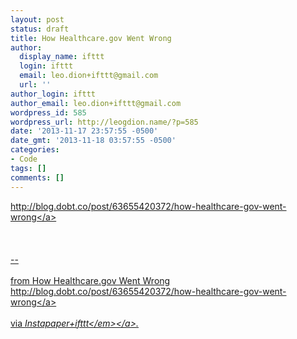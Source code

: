 ```yaml
---
layout: post
status: draft
title: How Healthcare.gov Went Wrong
author:
  display_name: ifttt
  login: ifttt
  email: leo.dion+ifttt@gmail.com
  url: ''
author_login: ifttt
author_email: leo.dion+ifttt@gmail.com
wordpress_id: 585
wordpress_url: http://leogdion.name/?p=585
date: '2013-11-17 23:57:55 -0500'
date_gmt: '2013-11-18 03:57:55 -0500'
categories:
- Code
tags: []
comments: []
---
```

<p><a href="http:&#47;&#47;blog.dobt.co&#47;post&#47;63655420372&#47;how-healthcare-gov-went-wrong">http:&#47;&#47;blog.dobt.co&#47;post&#47;63655420372&#47;how-healthcare-gov-went-wrong<&#47;a><br><br />
<br><br />
--<br><br />
from How Healthcare.gov Went Wrong <a href="http:&#47;&#47;blog.dobt.co&#47;post&#47;63655420372&#47;how-healthcare-gov-went-wrong">http:&#47;&#47;blog.dobt.co&#47;post&#47;63655420372&#47;how-healthcare-gov-went-wrong<&#47;a><br><br />
via <a href="http:&#47;&#47;ifttt.com&#47;recipes&#47;4071"><em>Instapaper+ifttt<&#47;em><&#47;a>.</p>
